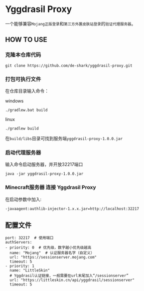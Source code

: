 
# Yggdrasil Proxy

一个能够兼容`Mojang正版登录`和`第三方外置皮肤站登录`的`验证代理服务器`。


## HOW TO USE

### 克隆本仓库代码

```
git clone https://github.com/de-shark/yggdrasil-proxy.git
```

### 打包可执行文件
在仓库目录输入命令：

windows
```
./gradlew.bat build
```

linux
```
./gradlew build
```

在`build/libs`目录可找到服务端`yggdrasil-proxy-1.0.0.jar`

### 启动代理服务器

输入命令启动服务器，并开放32217端口
```
java -jar yggdrasil-proxy-1.0.0.jar
```

### Minecraft服务器 连接 Yggdrasil Proxy

在启动参数中加入:
```
-javaagent:authlib-injector-1.x.x.jar=http://localhost:32217
```

## 配置文件

```
port: 32217  # 使用端口
authServers:
- priority: 0  # 优先级，数字越小优先级越高
  name: "Mojang"  # 认证服务器名字（自定义）
  url: "https://sessionserver.mojang.com"
  timeout: 5
- priority: 1
  name: "LittleSkin"
  # Yggdrasil认证链接，一般需要在url末尾加入“/sessionserver”
  url: "https://littleskin.cn/api/yggdrasil/sessionserver"
  timeout: 5

```